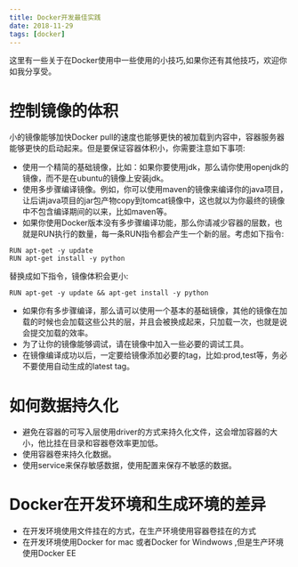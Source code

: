 ```yaml
---
title: Docker开发最佳实践
date: 2018-11-29
tags: [docker]
---
```

这里有一些关于在Docker使用中一些使用的小技巧,如果你还有其他技巧，欢迎你如我分享受。

# 控制镜像的体积
小的镜像能够加快Docker pull的速度也能够更快的被加载到内容中，容器服务器能够更快的启动起来。但是要保证容器体积小，你需要注意如下事项:

* 使用一个精简的基础镜像，比如：如果你要使用jdk，那么请你使用openjdk的镜像，而不是在ubuntu的镜像上安装jdk。
* 使用多步骤编译镜像。例如，你可以使用maven的镜像来编译你的java项目，让后讲java项目的jar包产物copy到tomcat镜像中，这也就以为你最终的镜像中不包含编译期间的以来，比如maven等。
* 如果你使用Docker版本没有多步骤编译功能，那么你请减少容器的层数，也就是RUN执行的数量，每一条RUN指令都会产生一个新的层。考虑如下指令:
```shell
RUN apt-get -y update
RUN apt-get install -y python
```
替换成如下指令，镜像体积会更小:
```shell
RUN apt-get -y update && apt-get install -y python
```
* 如果你有多步骤编译，那么请可以使用一个基本的基础镜像，其他的镜像在加载的时候也会加载这些公共的层，并且会被换成起来，只加载一次，也就是说会提交加载的效率。
* 为了让你的镜像能够调试，请在镜像中加入一些必要的调试工具。
* 在镜像编译成功以后，一定要给镜像添加必要的tag，比如:prod,test等，务必不要使用自动生成的latest tag。

# 如何数据持久化
* 避免在容器的可写入层使用driver的方式来持久化文件，这会增加容器的大小，他比挂在目录和容器卷效率更加低。
* 使用容器卷来持久化数据。
* 使用service来保存敏感数据，使用配置来保存不敏感的数据。

# Docker在开发环境和生成环境的差异
* 在开发环境使用文件挂在的方式，在生产环境使用容器卷挂在的方式
* 在开发环境使用Docker for mac 或者Docker for Windwows ,但是生产环境使用Docker EE

